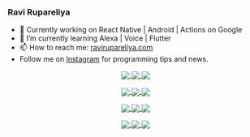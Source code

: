 ### Ravi Rupareliya

- 🔭 Currently working on React Native | Android | Actions on Google
- 🌱 I’m currently learning Alexa | Voice | Flutter
- 📫 How to reach me: [ravirupareliya.com](https://ravirupareliya.com)
- Follow me on [Instagram](https://www.instagram.com/ravi.rupareliya/) for programming tips and news.

<a href="https://www.instagram.com/ravi.rupareliya/" target="_blank">
<!-- insta-feed:START-->
<p align="center">
<img align="center" src=https://scontent-iad3-1.cdninstagram.com/v/t51.2885-15/e35/s150x150/122425343_1572645589603046_1626634953961554534_n.jpg?_nc_ht=scontent-iad3-1.cdninstagram.com&_nc_cat=102&_nc_ohc=K1NAzBRMY5cAX8teQV5&tp=1&oh=2695765d4e4a95b4f516d6130714336d&oe=5FDFAF41 />
<img align="center" src=https://scontent-iad3-1.cdninstagram.com/v/t51.2885-15/e35/s150x150/119738360_171946631175661_8308691936849414239_n.jpg?_nc_ht=scontent-iad3-1.cdninstagram.com&_nc_cat=101&_nc_ohc=gdU9g26pwdcAX9KicxL&tp=1&oh=52ebde66d860cff65fb5a5b9812812b6&oe=5FE29FDD />
<img align="center" src=https://scontent-iad3-1.cdninstagram.com/v/t51.2885-15/e35/s150x150/119471335_3325605627530848_5783608158621298966_n.jpg?_nc_ht=scontent-iad3-1.cdninstagram.com&_nc_cat=104&_nc_ohc=b_AgdUnyhDoAX9p0BJJ&tp=1&oh=2655e441560052b7a09a22dbcd30049a&oe=5FE31C81 />
</p>
<p align="center">
<img align="center" src=https://scontent-iad3-1.cdninstagram.com/v/t51.2885-15/e35/s150x150/118735524_155532192843864_2438830621806811548_n.jpg?_nc_ht=scontent-iad3-1.cdninstagram.com&_nc_cat=100&_nc_ohc=IWrdR7F74zwAX_wf5S5&tp=1&oh=a2a9d3010021c5610d82b45e8c7e1ccc&oe=5FE0E8EE />
<img align="center" src=https://scontent-iad3-1.cdninstagram.com/v/t51.2885-15/e35/s150x150/118358282_793232521422249_4194198869826492121_n.jpg?_nc_ht=scontent-iad3-1.cdninstagram.com&_nc_cat=109&_nc_ohc=M_b1PatAAmoAX996iUS&tp=1&oh=0e334a635699bef55c2dcc04e006eef8&oe=5FDFB9BC />
<img align="center" src=https://scontent-iad3-1.cdninstagram.com/v/t51.2885-15/e35/s150x150/118083536_653646245259286_4437462516989252087_n.jpg?_nc_ht=scontent-iad3-1.cdninstagram.com&_nc_cat=110&_nc_ohc=LqdfQAxTahQAX-3jn-6&tp=1&oh=b7e68ce4dd5d6f7fbaf9c9c85d52efc8&oe=5FE0295C />
</p>
<p align="center">
<img align="center" src=https://scontent-iad3-1.cdninstagram.com/v/t51.2885-15/e35/s150x150/118175330_604822603490734_6882222491011634628_n.jpg?_nc_ht=scontent-iad3-1.cdninstagram.com&_nc_cat=110&_nc_ohc=wvKaNM_ytU0AX81AAsw&tp=1&oh=3be20a31b9835eb90d9fcf7447c6696d&oe=5FE252F7 />
<img align="center" src=https://scontent-iad3-1.cdninstagram.com/v/t51.2885-15/e35/s150x150/117801930_118850686597100_8281062695853943386_n.jpg?_nc_ht=scontent-iad3-1.cdninstagram.com&_nc_cat=108&_nc_ohc=7BWhwcbbp7kAX_s2odK&tp=1&oh=c71fabd185c80ed3c273ee98992c7b7b&oe=5FE2C4C0 />
<img align="center" src=https://scontent-iad3-1.cdninstagram.com/v/t51.2885-15/e35/s150x150/117867292_2771207523148452_3241414180657952736_n.jpg?_nc_ht=scontent-iad3-1.cdninstagram.com&_nc_cat=100&_nc_ohc=Y2I14_dN67oAX9AiDEf&tp=1&oh=facfdfceff966630b2f85ad4441ed664&oe=5FE25D21 />
</p>
<p align="center">
<img align="center" src=https://scontent-iad3-1.cdninstagram.com/v/t51.2885-15/e35/s150x150/117931678_793632161399712_7562658963115355616_n.jpg?_nc_ht=scontent-iad3-1.cdninstagram.com&_nc_cat=100&_nc_ohc=RPPxQG-HGDIAX9JP2U5&tp=1&oh=b1e0c8e200bce550691383b923cb65aa&oe=5FE06837 />
<img align="center" src=https://scontent-iad3-1.cdninstagram.com/v/t51.2885-15/e35/s150x150/117747115_220949032661980_1081920512424702093_n.jpg?_nc_ht=scontent-iad3-1.cdninstagram.com&_nc_cat=104&_nc_ohc=Qf1nQZ43v64AX815p6K&tp=1&oh=6a278c0201a70987f57e132eaf78035d&oe=5FE1D496 />
<img align="center" src=https://scontent-iad3-1.cdninstagram.com/v/t51.2885-15/e35/s150x150/117564950_167171931547080_7523565149947571776_n.jpg?_nc_ht=scontent-iad3-1.cdninstagram.com&_nc_cat=100&_nc_ohc=-0gyW6TwE4MAX9ov4HA&tp=1&oh=0aaf4bd0c6277e395b2d063cce2496f0&oe=5FE104DD />
</p>

<!-- insta-feed:END-->
</a>
